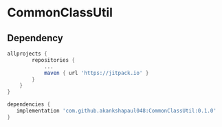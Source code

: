 # CommonClassUtil

## Dependency

``` Groovy
allprojects {
		repositories {
			...
			maven { url 'https://jitpack.io' }
		}
	}
}

dependencies {
   implementation 'com.github.akankshapaul048:CommonClassUtil:0.1.0'
}
```  
   

